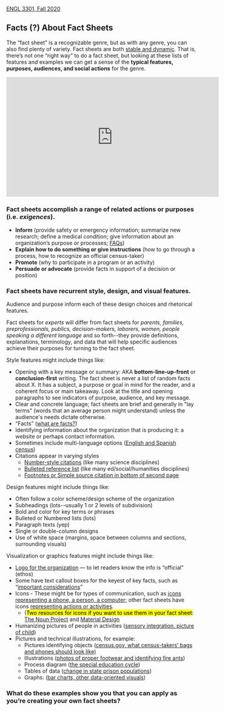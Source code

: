 [ENGL 3301, Fall 2020](../calendar.html)

## Facts (?) About Fact Sheets

The “fact sheet” is a recognizable genre, but as with any genre, you can also find plenty of variety. Fact sheets are both [stable and dynamic](https://openenglishatslcc.pressbooks.com/chapter/on-genre/#3). That is, there’s not one “right way” to do a fact sheet, but looking at these lists of features and examples we can get a sense of the **typical features, purposes, audiences, and social actions** for the genre.

<iframe width="560" height="315" src="https://www.youtube.com/embed/5GQiYSGJMkI" frameborder="0" allow="accelerometer; autoplay; clipboard-write; encrypted-media; gyroscope; picture-in-picture" allowfullscreen></iframe>

### Fact sheets accomplish a range of related actions or purposes (i.e. _exigences_).
- **Inform** (provide safety or emergency information; summarize new research; define a medical condition; give information about an organization’s purpose or processes; [FAQs](https://www.dhs.gov/news/2018/11/01/myth-vs-fact-caravan))
- **Explain how to do something or give instructions** (how to go through a process, how to recognize an official census-taker)
- **Promote** (why to participate in a program or an activity)
- **Persuade or advocate** (provide facts in support of a decision or position)

### Fact sheets have recurrent style, design, and visual features.

Audience and purpose inform each of these design choices and rhetorical features.

Fact sheets for *experts* will differ from fact sheets for *parents, families, preprofessionals, publics, decision-makers, laborers, women, people speaking a different language* and so forth--they provide definitions, explanations, terminology, and data that will help specific audiences achieve their purposes for turning to the fact sheet.

Style features might include things like:

 - Opening with a key message or summary: AKA **bottom-line-up-front** or **conclusion-first** writing. The fact sheet is never a list of random facts about X. It has a subject, a purpose or goal in mind for the reader, and a coherent focus or main takeaway. Look at the title and opening paragraphs to see indicators of purpose, audience, and key message.
 - Clear and concrete language; fact sheets are brief and generally in "lay terms" (words that an average person might understand) unless the audience's needs dictate otherwise.
 - “Facts” ([what are facts?](https://writing.colostate.edu/guides/teaching/co300man/pop12d.cfm))
 - Identifying information about the organization that is producing it: a website or perhaps contact information.
 - Sometimes include multi-language options ([English and Spanish census](https://www.census.gov/library/fact-sheets/2019/dec/respond-to-2020-census-spanish/respond-to-2020-census-english.html))
 - Citations appear in varying styles
      - [Number-style citations](https://www.aacnnursing.org/News-Information/Fact-Sheets/Nursing-Fact-Sheet) (like many science disciplines)
      - [Bulleted reference list](https://app.box.com/s/139h18adpfu8l18xl13gxwyf2nlk9hku) (like many ed/social/humanities disciplines)
      - [Footnotes or Simple source citation in bottom of second page](https://www.sentencingproject.org/wp-content/uploads/2016/02/US-Prison-Population-Trends-1999-2015.pdf)

Design features might include things like:

 - Often follow a color scheme/design scheme of the organization
 - Subheadings (lots--usually 1 or 2 levels of subdivision)
 - Bold and color for key terms or phrases
 - Bulleted or Numbered lists (lots)
 - Paragraph texts (yep)
 - Single or double-column designs
 - Use of white space (margins, space between columns and sections, surrounding visuals)

Visualization or graphics features might include things like:

 - [Logo for the organization](logos) — to let readers know the info is “official” (ethos)
 - Some have text callout boxes for the keyest of key facts, such as “[important considerations](https://www.osha.gov/OshDoc/data_Hurricane_Facts/general_decontamination_fact.pdf)”
 -  Icons - These might be for types of communication, such as [icons  representing a phone, a person, a computer;](https://www.census.gov/library/fact-sheets/2019/dec/2020-census-accessible.html) other fact sheets have icons [representing actions or activities](https://health.gov/sites/default/files/2019-11/PAG_MYW_OlderAdults_FS.pdf).
    - (<mark>Two resources for icons if you want to use them in your fact sheet</mark>: [The Noun Project](https://thenounproject.com/) and [Material Design](https://material.io/resources/icons/?style=baseline)
 - Humanizing pictures of people in activities ([sensory integration, picture of child](https://www.aota.org/-/media/Corporate/Files/AboutOT/Professionals/WhatIsOT/CY/Fact-Sheets/FactSheet_SensoryIntegration.pdf))
 - Pictures and technical illustrations, for example:
    - Pictures identifying objects ([census.gov, what census-takers’ bags and phones should look like)](https://www.census.gov/library/fact-sheets/2020/dec/how-to-identify-a-census-taker.html)
    - Illustrations ([photos of proper footwear and identifying fire ants](https://www.osha.gov/OshDoc/data_Hurricane_Facts/fire_ants.pdf))
    - Process diagram ([the special education cycle](https://app.box.com/s/139h18adpfu8l18xl13gxwyf2nlk9hku))
    - Tables of data ([change in state prison populations](https://www.sentencingproject.org/wp-content/uploads/2016/02/US-Prison-Population-Trends-1999-2015.pdf))
    - Graphs: ([bar charts, other data-oriented visuals](https://criminaljustice.cityofnewyork.us/wp-content/uploads/2020/09/Supervised-Release-Annual-Scorecard-2019_September-2020.pdf))

### What do these examples show you that you can apply as you’re creating your own fact sheets?

